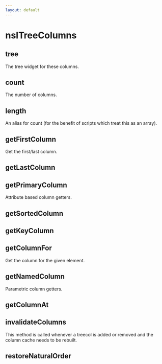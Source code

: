 ```yaml
---
layout: default
---
```


# nsITreeColumns #

## tree ##

The tree widget for these columns.


## count ##

The number of columns.


## length ##

An alias for count (for the benefit of scripts which treat this as an
array).


## getFirstColumn ##

Get the first/last column.


## getLastColumn ##

## getPrimaryColumn ##

Attribute based column getters.


## getSortedColumn ##

## getKeyColumn ##

## getColumnFor ##

Get the column for the given element.


## getNamedColumn ##

Parametric column getters.


## getColumnAt ##

## invalidateColumns ##

This method is called whenever a treecol is added or removed and
the column cache needs to be rebuilt.


## restoreNaturalOrder ##
